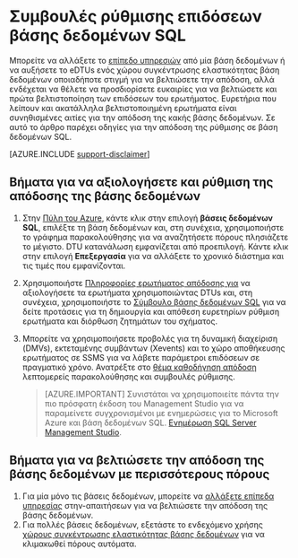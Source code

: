 <properties
    pageTitle="Απόδοση της βάσης δεδομένων SQL συμβουλές ρύθμισης | Microsoft Azure"
    description="Συμβουλές για τη ρύθμιση σε βάση δεδομένων SQL Azure μέσω αξιολόγησης και τη βελτίωση επιδόσεων."
    services="sql-database"
    documentationCenter=""
    authors="v-shysun"
    manager="felixwu"
    editor=""
    keywords="ρύθμιση, απόδοση της βάσης δεδομένων της ρύθμισης, συμβουλές, της ρύθμισης επιδόσεων sql επιδόσεων SQL της ρύθμισης επιδόσεων βάσης δεδομένων sql"/>

<tags
    ms.service="sql-database"
    ms.workload="data-management"
    ms.tgt_pltfrm="na"
    ms.devlang="na"
    ms.topic="article"
    ms.date="09/13/2016"
    ms.author="v-shysun"/>

# <a name="sql-database-performance-tuning-tips"></a>Συμβουλές ρύθμισης επιδόσεων βάσης δεδομένων SQL
Μπορείτε να αλλάξετε το [επίπεδο υπηρεσιών](sql-database-service-tiers.md) από μία βάση δεδομένων ή να αυξήσετε το eDTUs ενός χώρου συγκέντρωσης ελαστικότητας βάση δεδομένων οποιαδήποτε στιγμή για να βελτιώσετε την απόδοση, αλλά ενδέχεται να θέλετε να προσδιορίσετε ευκαιρίες για να βελτιώσετε και πρώτα βελτιστοποίηση των επιδόσεων του ερωτήματος. Ευρετήρια που λείπουν και ακατάλληλα βελτιστοποιημένη ερωτήματα είναι συνηθισμένες αιτίες για την απόδοση της κακής βάσης δεδομένων. Σε αυτό το άρθρο παρέχει οδηγίες για την απόδοση της ρύθμισης σε βάση δεδομένων SQL.

[AZURE.INCLUDE [support-disclaimer](../../includes/support-disclaimer.md)]

## <a name="steps-to-evaluate-and-tune-database-performance"></a>Βήματα για να αξιολογήσετε και ρύθμιση της απόδοσης της βάσης δεδομένων
1.  Στην [Πύλη του Azure](https://portal.azure.com), κάντε κλικ στην επιλογή **βάσεις δεδομένων SQL**, επιλέξτε τη βάση δεδομένων και, στη συνέχεια, χρησιμοποιήστε το γράφημα παρακολούθησης για να αναζητήσετε πόρους πλησιάζετε το μέγιστο. DTU κατανάλωση εμφανίζεται από προεπιλογή. Κάντε κλικ στην επιλογή **Επεξεργασία** για να αλλάξετε το χρονικό διάστημα και τις τιμές που εμφανίζονται.
2.  Χρησιμοποιήστε [Πληροφορίες ερωτήματος απόδοσης για](sql-database-query-performance.md) να αξιολογήσετε τα ερωτήματα χρησιμοποιώντας DTUs και, στη συνέχεια, χρησιμοποιήστε το [Σύμβουλο βάσης δεδομένων SQL](sql-database-advisor.md) για να δείτε προτάσεις για τη δημιουργία και απόθεση ευρετηρίων ρύθμιση ερωτήματα και διόρθωση ζητημάτων του σχήματος.
3.  Μπορείτε να χρησιμοποιήσετε προβολές για τη δυναμική διαχείριση (DMVs), εκτεταμένης συμβάντων (Xevents) και το χώρο αποθήκευσης ερωτήματος σε SSMS για να λάβετε παράμετροι επιδόσεων σε πραγματικό χρόνο. Ανατρέξτε στο [θέμα καθοδήγηση απόδοση](sql-database-performance-guidance.md) λεπτομερείς παρακολούθησης και συμβουλές ρύθμισης.


    > [AZURE.IMPORTANT] Συνιστάται να χρησιμοποιείτε πάντα την πιο πρόσφατη έκδοση του Management Studio για να παραμείνετε συγχρονισμένοι με ενημερώσεις για το Microsoft Azure και βάση δεδομένων SQL. [Ενημέρωση SQL Server Management Studio](https://msdn.microsoft.com/library/mt238290.aspx).


## <a name="steps-to-improve-database-performance-with-more-resources"></a>Βήματα για να βελτιώσετε την απόδοση της βάσης δεδομένων με περισσότερους πόρους
1.  Για μία μόνο τις βάσεις δεδομένων, μπορείτε να [αλλάξετε επίπεδα υπηρεσίας](sql-database-scale-up.md) στην-απαιτήσεων για να βελτιώσετε την απόδοση της βάσης δεδομένων.
2.  Για πολλές βάσεις δεδομένων, εξετάστε το ενδεχόμενο χρήσης [χώρους συγκέντρωσης ελαστικότητας βάσης δεδομένων](sql-database-elastic-pool-guidance.md) για να κλιμακωθεί πόρους αυτόματα.
